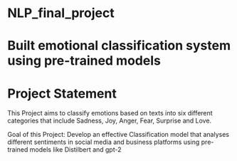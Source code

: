 # NLP_final_project
# Built emotional classification system using pre-trained models
# Project Statement
This Project aims to classify emotions based on texts into six different categories that include
Sadness, Joy, Anger, Fear, Surprise and Love.

Goal of this Project:
Develop an effective Classification model that analyses different sentiments in social media and business platforms using pre-trained models like Distilbert and gpt-2


